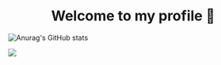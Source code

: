 <h1 align="center">Welcome to my profile 👋</h1>

![Anurag's GitHub stats](https://github-readme-stats.vercel.app/api?username=NexDK&theme=radical&show_icons=true)

![](https://user-images.githubusercontent.com/74038190/212284100-561aa473-3905-4a80-b561-0d28506553ee.gif)
